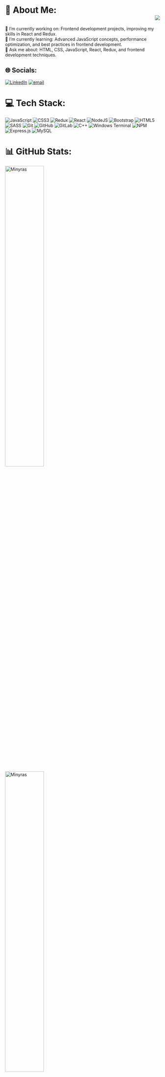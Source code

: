 # 💫 About Me: <div align="right"> <img src="https://visitor-badge.laobi.icu/badge?page_id=Minyras.Minyrass&right_color=darkgreen"  /></div>
🔭 I’m currently working on: Frontend development projects, improving my skills in React and Redux.<br>🌱 I’m currently learning: Advanced JavaScript concepts, performance optimization, and best practices in frontend development.<br>💬 Ask me about: HTML, CSS, JavaScript, React, Redux, and frontend development techniques.


## 🌐 Socials:
[![LinkedIn](https://img.shields.io/badge/LinkedIn-%230077B5.svg?logo=linkedin&logoColor=white)](https://linkedin.com/in/https://www.linkedin.com/in/minura-seyidova/) [![email](https://img.shields.io/badge/Email-D14836?logo=gmail&logoColor=white)](mailto:minure.seyidova@gmail.com) 

# 💻 Tech Stack:
![JavaScript](https://img.shields.io/badge/javascript-%23323330.svg?style=flat&logo=javascript&logoColor=%23F7DF1E) ![CSS3](https://img.shields.io/badge/css3-%231572B6.svg?style=flat&logo=css3&logoColor=white) ![Redux](https://img.shields.io/badge/redux-%23593d88.svg?style=flat&logo=redux&logoColor=white) ![React](https://img.shields.io/badge/react-%2320232a.svg?style=flat&logo=react&logoColor=%2361DAFB) ![NodeJS](https://img.shields.io/badge/node.js-6DA55F?style=flat&logo=node.js&logoColor=white) ![Bootstrap](https://img.shields.io/badge/bootstrap-%238511FA.svg?style=flat&logo=bootstrap&logoColor=white) ![HTML5](https://img.shields.io/badge/html5-%23E34F26.svg?style=flat&logo=html5&logoColor=white) ![SASS](https://img.shields.io/badge/SASS-hotpink.svg?style=flat&logo=SASS&logoColor=white) ![Git](https://img.shields.io/badge/git-%23F05033.svg?style=flat&logo=git&logoColor=white) ![GitHub](https://img.shields.io/badge/github-%23121011.svg?style=flat&logo=github&logoColor=white) ![GitLab](https://img.shields.io/badge/gitlab-%23181717.svg?style=flat&logo=gitlab&logoColor=white) ![C++](https://img.shields.io/badge/c++-%2300599C.svg?style=flat&logo=c%2B%2B&logoColor=white) ![Windows Terminal](https://img.shields.io/badge/Windows%20Terminal-%234D4D4D.svg?style=flat&logo=windows-terminal&logoColor=white) ![NPM](https://img.shields.io/badge/NPM-%23CB3837.svg?style=flat&logo=npm&logoColor=white) ![Express.js](https://img.shields.io/badge/express.js-%23404d59.svg?style=flat&logo=express&logoColor=%2361DAFB) ![MySQL](https://img.shields.io/badge/mysql-4479A1.svg?style=flat&logo=mysql&logoColor=white)
# 📊 GitHub Stats:
<p>
  <img align="center" width="50%" src="https://github-readme-stats.vercel.app/api?username=Minyras&show_icons=true&locale=en&theme=dark&bg_color=000000&text_color=ffffff&card_width=400" alt="Minyras" />
</p>
<p>
  <img align="center" width="50%" src="https://github-readme-stats.vercel.app/api/top-langs?username=Minyras&show_icons=true&locale=en&layout=compact&theme=dark&bg_color=000000&text_color=ffffff&card_width=400" alt="Minyras" />
</p>
<p>
  <img width="50%"   src="https://github-readme-streak-stats.herokuapp.com/?user=Minyras&theme=dark&background=000000&text_color=ffffff" alt="Minyras" />
</p>
<img src="https://github-profile-trophy.vercel.app/?username=Minyras&theme=dracula&column=-1&row=1&margin-w=8&margin-h=8&no-bg=false&no-frame=false&order=4" height="150" alt="trophy graph" />
<!-- Proudly created with GPRM ( https://gprm.itsvg.in ) -->

